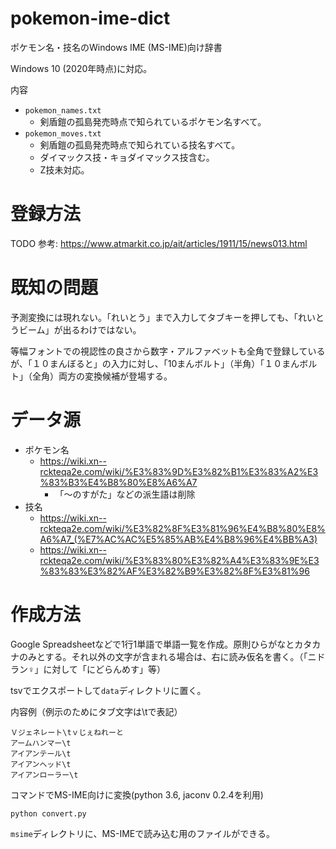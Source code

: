 # pokemon-ime-dict
ポケモン名・技名のWindows IME (MS-IME)向け辞書

Windows 10 (2020年時点)に対応。

内容
- `pokemon_names.txt`
  - 剣盾鎧の孤島発売時点で知られているポケモン名すべて。
- `pokemon_moves.txt`
  - 剣盾鎧の孤島発売時点で知られている技名すべて。
  - ダイマックス技・キョダイマックス技含む。
  - Z技未対応。

# 登録方法
TODO 参考: https://www.atmarkit.co.jp/ait/articles/1911/15/news013.html

# 既知の問題
予測変換には現れない。「れいとう」まで入力してタブキーを押しても、「れいとうビーム」が出るわけではない。

等幅フォントでの視認性の良さから数字・アルファベットも全角で登録しているが、「１０まんぼると」の入力に対し、「10まんボルト」（半角）「１０まんボルト」（全角）両方の変換候補が登場する。

# データ源

- ポケモン名
  - https://wiki.xn--rckteqa2e.com/wiki/%E3%83%9D%E3%82%B1%E3%83%A2%E3%83%B3%E4%B8%80%E8%A6%A7
    - 「～のすがた」などの派生語は削除
- 技名
  - https://wiki.xn--rckteqa2e.com/wiki/%E3%82%8F%E3%81%96%E4%B8%80%E8%A6%A7_(%E7%AC%AC%E5%85%AB%E4%B8%96%E4%BB%A3)
  - https://wiki.xn--rckteqa2e.com/wiki/%E3%83%80%E3%82%A4%E3%83%9E%E3%83%83%E3%82%AF%E3%82%B9%E3%82%8F%E3%81%96

# 作成方法

Google Spreadsheetなどで1行1単語で単語一覧を作成。原則ひらがなとカタカナのみとする。それ以外の文字が含まれる場合は、右に読み仮名を書く。（「ニドラン♀」に対して「にどらんめす」等）

tsvでエクスポートして`data`ディレクトリに置く。

内容例（例示のためにタブ文字は\tで表記）
```
Ｖジェネレート\tｖじぇねれーと
アームハンマー\t
アイアンテール\t
アイアンヘッド\t
アイアンローラー\t
```

コマンドでMS-IME向けに変換(python 3.6, jaconv 0.2.4を利用)

```
python convert.py
```

`msime`ディレクトリに、MS-IMEで読み込む用のファイルができる。

